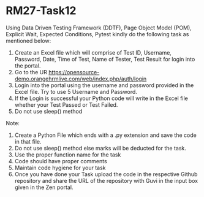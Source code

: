 # RM27-Task12
Using Data Driven Testing Framework (DDTF), Page Object Model (POM), Explicit Wait, Expected Conditions, Pytest kindly do the following task as mentioned below:

1) Create an Excel file which will comprise of Test ID, Username, Password, Date, Time of Test, Name of Tester, Test Result for login into the portal.
2) Go to the UR https://opensource-demo.orangehrmlive.com/web/index.php/auth/login
3) Login into the portal using the username and password provided in the Excel file. Try to use 5 Username and Password.
4) If the Login is successful your Python code will write in the Excel file whether your Test Passed or Test Failed.
5) Do not use sleep() method

Note:
1) Create a Python File which ends with a .py extension and save the code in that file.
2) Do not use sleep() method else marks will be deducted for the task.
3) Use the proper function name for the task
4) Code should have proper comments
5) Maintain code hygiene for your task
6) Once you have done your Task upload the code in the respective Github repository and share the URL of the repository with Guvi in the input box given in the Zen portal.
